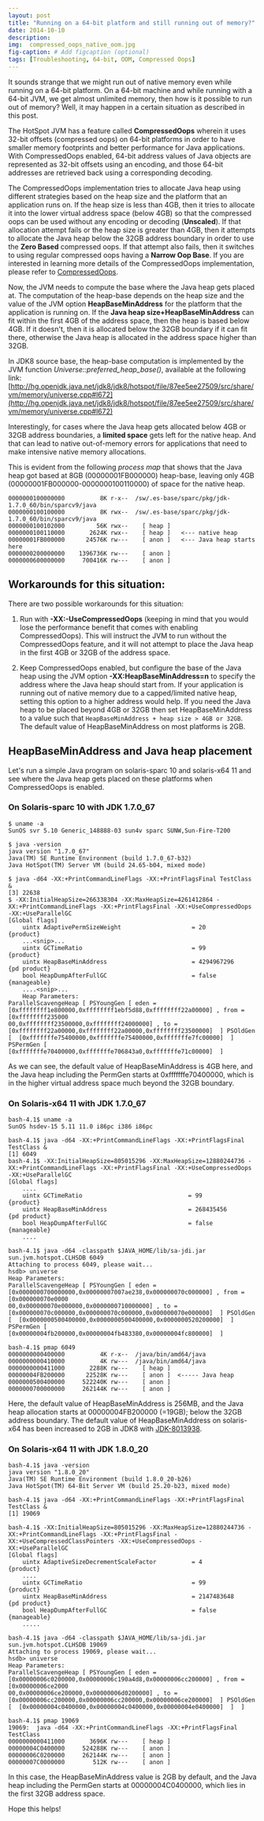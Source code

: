 ```yaml
---
layout: post
title: "Running on a 64-bit platform and still running out of memory?"
date: 2014-10-10
description: 
img:  compressed_oops_native_oom.jpg 
fig-caption: # Add figcaption (optional)
tags: [Troubleshooting, 64-bit, OOM, Compressed Oops]
---
```


It sounds strange that we might run out of native memory even while running on a 64-bit platform. On a 64-bit machine and while running with a 64-bit JVM, we get almost unlimited memory, then how is it possible to run out of memory? Well, it may happen in a certain situation as described in this post.

The HotSpot JVM has a feature called **CompressedOops** wherein it uses 32-bit offsets (compressed oops) on 64-bit platforms in order to have smaller memory footprints and better performance for Java applications. With CompressedOops enabled, 64-bit address values of Java objects are represented as 32-bit offsets using an encoding, and those 64-bit addresses are retrieved back using a corresponding decoding.

The CompressedOops implementation tries to allocate Java heap using different strategies based on the heap size and the platform that an application runs on. If the heap size is less than 4GB, then it tries to allocate it into the lower virtual address space (below 4GB) so that the compressed oops can be used without any encoding or decoding (**Unscaled**). If that allocation attempt fails or the heap size is greater than 4GB, then it attempts to allocate the Java heap below the 32GB address boundary in order to use the **Zero Based** compressed oops. If that attempt also fails, then it switches to using regular compressed oops having a **Narrow Oop Base**. If you are interested in learning more details of the CompressedOops implementation, please refer to [CompressedOops](https://wiki.openjdk.java.net/display/HotSpot/CompressedOops).

Now, the JVM needs to compute the base where the Java heap gets placed at. The computation of the heap-base depends on the heap size and the value of the JVM option **HeapBaseMinAddress** for the platform that the application is running on. If the **Java heap size+HeapBaseMinAddress** can fit within the first 4GB of the address space, then the heap is based below 4GB. If it doesn't, then it is allocated below the 32GB boundary if it can fit there, otherwise the Java heap is allocated in the address space higher than 32GB. 

In JDK8 source base, the heap-base computation is implemented by the JVM function *Universe::preferred_heap_base()*, available at the following link: [http://hg.openjdk.java.net/jdk8/jdk8/hotspot/file/87ee5ee27509/src/share/vm/memory/universe.cpp#l672](http://hg.openjdk.java.net/jdk8/jdk8/hotspot/file/87ee5ee27509/src/share/vm/memory/universe.cpp#l672)

Interestingly, for cases where the Java heap gets allocated below 4GB or 32GB address boundaries, a **limited space** gets left for the native heap. And that can lead to native out-of-memory errors for applications that need to make intensive native memory allocations.

This is evident from the following *process map* that shows that the Java heap got based at 8GB (00000001FB000000) heap-base, leaving only 4GB (00000001FB000000-0000000100110000) of space for the native heap.

```console
0000000100000000          8K r-x--  /sw/.es-base/sparc/pkg/jdk-1.7.0_60/bin/sparcv9/java
0000000100100000          8K rwx--  /sw/.es-base/sparc/pkg/jdk-1.7.0_60/bin/sparcv9/java
0000000100102000         56K rwx--    [ heap ]
0000000100110000       2624K rwx--    [ heap ]   <--- native heap
00000001FB000000      24576K rw---    [ anon ]   <--- Java heap starts here
0000000200000000    1396736K rw---    [ anon ]
0000000600000000     700416K rw---    [ anon ]
```

## Workarounds for this situation:

There are two possible workarounds for this situation:

1. Run with **-XX:-UseCompressedOops** (keeping in mind that you would lose the performance benefit that comes with enabling CompressedOops). This will instruct the JVM to run without the CompressedOops feature, and it will not attempt to place the Java heap in the first 4GB or 32GB of the address space.

2. Keep CompressedOops enabled, but configure the base of the Java heap using the JVM option **-XX:HeapBaseMinAddress=n** to specify the address where the Java heap should start from. If your application is running out of native memory due to a capped/limited native heap, setting this option to a higher address would help. If you need the Java heap to be placed beyond 4GB or 32GB then set HeapBaseMinAddress to a value such that `HeapBaseMinAddress + heap size > 4GB or 32GB`. The default value of HeapBaseMinAddress on most platforms is 2GB.

## HeapBaseMinAddress and Java heap placement

Let's run a simple Java program on solaris-sparc 10 and solaris-x64 11 and see where the Java heap gets placed on these platforms when CompressedOops is enabled.

### On Solaris-sparc 10 with JDK 1.7.0_67

```console
$ uname -a
SunOS svr 5.10 Generic_148888-03 sun4v sparc SUNW,Sun-Fire-T200

$ java -version
java version "1.7.0_67"
Java(TM) SE Runtime Environment (build 1.7.0_67-b32)
Java HotSpot(TM) Server VM (build 24.65-b04, mixed mode)

$ java -d64 -XX:+PrintCommandLineFlags -XX:+PrintFlagsFinal TestClass &
[3] 22638
$ -XX:InitialHeapSize=266338304 -XX:MaxHeapSize=4261412864 -XX:+PrintCommandLineFlags -XX:+PrintFlagsFinal -XX:+UseCompressedOops -XX:+UseParallelGC
[Global flags]
    uintx AdaptivePermSizeWeight                    = 20              {product}
    ...<snip>...
    uintx GCTimeRatio                               = 99              {product}
    uintx HeapBaseMinAddress                        = 4294967296      {pd product}
    bool HeapDumpAfterFullGC                        = false           {manageable}
    ....<snip>...
    Heap Parameters:
ParallelScavengeHeap [ PSYoungGen [ eden =  [0xffffffff1e800000,0xffffffff1ebf5d88,0xffffffff22a00000] , from =  [0xffffffff235000
00,0xffffffff23500000,0xffffffff24000000] , to =  [0xffffffff22a00000,0xffffffff22a00000,0xffffffff23500000]  ] PSOldGen [  [0xfffffffe75400000,0xfffffffe75400000,0xfffffffe7fc00000]  ] PSPermGen [  [0xfffffffe70400000,0xfffffffe706843a0,0xfffffffe71c00000]  ]
```

As we can see, the default value of HeapBaseMinAddress is 4GB here, and the Java heap including the PermGen starts at 0xfffffffe70400000, which is in the higher virtual address space much beyond the 32GB boundary.

### On Solaris-x64 11 with JDK 1.7.0_67

```console
bash-4.1$ uname -a
SunOS hsdev-15 5.11 11.0 i86pc i386 i86pc

bash-4.1$ java -d64 -XX:+PrintCommandLineFlags -XX:+PrintFlagsFinal TestClass &
[1] 6049
bash-4.1$ -XX:InitialHeapSize=805015296 -XX:MaxHeapSize=12880244736 -XX:+PrintCommandLineFlags -XX:+PrintFlagsFinal -XX:+UseCompressedOops -XX:+UseParallelGC
[Global flags]
    ....
    uintx GCTimeRatio                              = 99              {product}
    uintx HeapBaseMinAddress                       = 268435456       {pd product}
    bool HeapDumpAfterFullGC                       = false           {manageable}
    ....

bash-4.1$ java -d64 -classpath $JAVA_HOME/lib/sa-jdi.jar sun.jvm.hotspot.CLHSDB 6049
Attaching to process 6049, please wait...
hsdb> universe
Heap Parameters:
ParallelScavengeHeap [ PSYoungGen [ eden =  [0x0000000700000000,0x00000007007ae238,0x000000070c000000] , from =  [0x000000070e0000
00,0x000000070e000000,0x0000000710000000] , to =  [0x000000070c000000,0x000000070c000000,0x000000070e000000]  ] PSOldGen [  [0x0000000500400000,0x0000000500400000,0x0000000520200000]  ] PSPermGen [  [0x00000004fb200000,0x00000004fb483380,0x00000004fc800000]  ]

bash-4.1$ pmap 6049
0000000000400000          4K r-x--  /java/bin/amd64/java
0000000000410000          4K rw---  /java/bin/amd64/java
0000000000411000       2288K rw---    [ heap ]
00000004FB200000      22528K rw---    [ anon ]  <----- Java heap
0000000500400000     522240K rw---    [ anon ]
0000000700000000     262144K rw---    [ anon ]
```

Here, the default value of HeapBaseMinAddress is 256MB, and the Java heap allocation starts at 00000004FB200000 (=19GB); below the 32GB address boundary. The default value of HeapBaseMinAddress on solaris-x64 has been increased to 2GB in JDK8 with [JDK-8013938](https://bugs.openjdk.java.net/browse/JDK-8013938). 

### On Solaris-x64 11 with JDK 1.8.0_20

```console
bash-4.1$ java -version
java version "1.8.0_20"
Java(TM) SE Runtime Environment (build 1.8.0_20-b26)
Java HotSpot(TM) 64-Bit Server VM (build 25.20-b23, mixed mode)

bash-4.1$ java -d64 -XX:+PrintCommandLineFlags -XX:+PrintFlagsFinal TestClass &
[1] 19069

bash-4.1$ -XX:InitialHeapSize=805015296 -XX:MaxHeapSize=12880244736 -XX:+PrintCommandLineFlags -XX:+PrintFlagsFinal -XX:+UseCompressedClassPointers -XX:+UseCompressedOops -XX:+UseParallelGC
[Global flags]
    uintx AdaptiveSizeDecrementScaleFactor          = 4                                   {product}
    ....
    uintx GCTimeRatio                               = 99                                  {product}
    uintx HeapBaseMinAddress                        = 2147483648                          {pd product}
    bool HeapDumpAfterFullGC                        = false                               {manageable}
    .....

bash-4.1$ java -d64 -classpath $JAVA_HOME/lib/sa-jdi.jar sun.jvm.hotspot.CLHSDB 19069
Attaching to process 19069, please wait...
hsdb> universe
Heap Parameters:
ParallelScavengeHeap [ PSYoungGen [ eden =  [0x00000006c0200000,0x00000006c190a4d8,0x00000006cc200000] , from =  [0x00000006ce2000
00,0x00000006ce200000,0x00000006d0200000] , to =  [0x00000006cc200000,0x00000006cc200000,0x00000006ce200000]  ] PSOldGen [  [0x00000004c0400000,0x00000004c0400000,0x00000004e0400000]  ]  ]

bash-4.1$ pmap 19069
19069:  java -d64 -XX:+PrintCommandLineFlags -XX:+PrintFlagsFinal TestClass
0000000000411000       3696K rw---    [ heap ]
00000004C0400000     524288K rw---    [ anon ]
00000006C0200000     262144K rw---    [ anon ]
00000007C0000000        512K rw---    [ anon ]
```

In this case, the HeapBaseMinAddress value is 2GB by default, and the Java heap including the PermGen starts at 00000004C0400000, which lies in the first 32GB address space.


Hope this helps!

